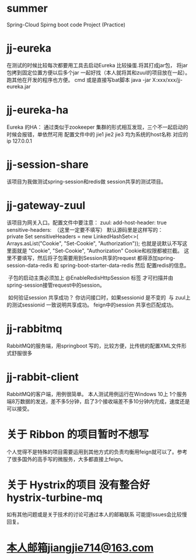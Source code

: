 # summer
Spring-Cloud Spirng boot code Project (Practice)
# jj-eureka
在测试的时候比较每次都要用工具去启动Eureka 比较操蛋.将其打成jar包，
将jar包拷到固定位置方便以后多个jar 一起好找（本人就将其和zuul的项目放在一起）。
跑其他在开发的程序也方便。
cmd 或是直接写bat脚本
java  -jar X:xxx/xxx/jj-eureka.jar


# jj-eureka-ha
Eureka 的HA： 通过类似于zookeeper 集群的形式相互发现，三个不一起启动的时候会报错，单依然可用
  配置文件中的 jie1 jie2 jie3 均为系统的host名称 对应的ip 127.0.0.1

# jj-session-share
该项目为我做测试spring-session和redis做 session共享的测试项目。

# jj-gateway-zuul
该项目为网关入口。配置文件中要注意：
zuul:
  add-host-header: true
  sensitive-headers:  （这里一定要不填写） 
默认源码里是这样写的：  
  private Set<String> sensitiveHeaders = new LinkedHashSet<>(
			Arrays.asList("Cookie", "Set-Cookie", "Authorization"));
 也就是说默认不写这里面就是 "Cookie", "Set-Cookie", "Authorization" Cookie和权限都被拦截。
 这里不要填写，然后将子包需要用到Session共享的request
 都得添加spring-session-data-redis 和 spring-boot-starter-data-redis
 然后 配置redis的信息。
  
  子包的启动主类必须加上 @EnableRedisHttpSession 标签 才可扫描并由spring-session接管request中的session。
  
  如何验证session 共享成功？ 你访问接口时，如果sessionid 是不变的  与 zuul上的测试sessionid 一致说明共享成功。
  feign中的session 共享也匹配成功。


# jj-rabbitmq
RabbitMQ的服务端，用springboot 写的，比较方便，比传统的配置XML文件形式舒服很多
# jj-rabbit-client
RabbitMQ的客户端，用例很简单。
本人测试用例运行在Windows 10上 1个服务端8万数据的发送，差不多5分钟，启了3个接收端差不多10分钟内完成，速度还是可以接受。

# 关于 Ribbon 的项目暂时不想写
个人觉得不是特殊的项目需要运用到其他方式的负责均衡用feign就可以了。参考了很多国外的高手写的微服务，大多都直接上feign。

# 关于 Hystrix的项目 没有整合好  hystrix-turbine-mq
如有其他问题或是关于技术的讨论可通过本人的邮箱联系 可能提Issues会比较慢回复。

# 本人邮箱jiangjie714@163.com

